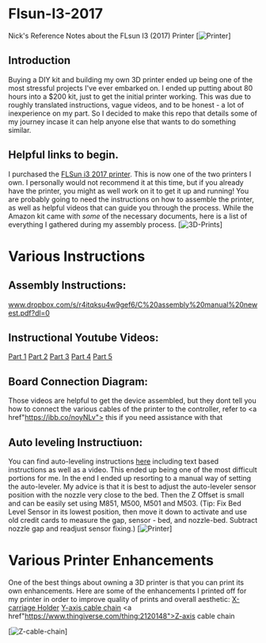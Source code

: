 # Flsun-I3-2017
Nick's Reference Notes about the FLsun I3 (2017) Printer
[![Printer](https://github.com/NickEngmann/Flsun-I3-2017/blob/master/images/1.jpg)]
## Introduction
Buying a DIY kit and building my own 3D printer ended up being one of the most stressful projects I've ever embarked on. I ended up putting about 80 hours into a $200 kit, just to get the initial printer working.
This was due to roughly translated instructions, vague videos, and to be honest - a lot of inexperience on my part. So I decided to make this repo that details some of my journey incase it can help anyone else that wants to do something similar.

## Helpful links to begin.
I purchased the <a href="https://www.amazon.com/FLSUN-Printer-leveling-Desktop-Printing/dp/B01N6BEK4R/ref=cm_cr_arp_d_product_top?ie=UTF8">FLSun i3 2017 printer</a>. This is now one of the two printers I own. I personally would not recommend it at this time, but if you already have the printer, you might as well work on it to get it up and running!
You are probably going to need the instructions on how to assemble the printer, as well as helpful videos that can guide you through the process. While the Amazon kit came with <i>some</i> of the necessary documents, here is a list of everything I gathered during my assembly process.
[![3D-Prints](https://github.com/NickEngmann/Flsun-I3-2017/blob/master/images/2.jpg)]

# Various Instructions

## Assembly Instructions:
www.dropbox.com/s/r4itqksu4w9gef6/C%20assembly%20manual%20newest.pdf?dl=0

## Instructional Youtube Videos:
<a href="youtu.be/Ok7igmasvXQ">Part 1</a>
<a href="youtu.be/bGDFUZiFhco">Part 2</a>
<a href="youtu.be/PI1t_t1kJ3A">Part 3</a>
<a href="youtu.be/oagV9PlhO2M">Part 4</a>
<a href="youtu.be/7kDTEWIiLE8">Part 5</a>

## Board Connection Diagram:
Those videos are helpful to get the device assembled, but they dont tell you how to connect the various cables of the printer to the controller, refer to <a href"https://ibb.co/noyNLv"> this </a> if you need assistance with that

## Auto leveling Instructiuon:
You can find auto-leveling instructions <a href="www.dropbox.com/s/ksriv7bdjm1eave/How%20to%20use%20auto-leveling%20system%20for%20i3.zip?dl=0"> here</a> including text based instructions as well as a video.
This ended up being one of the most difficult portions for me. In the end I ended up resorting to a manual way of setting the auto-leveler. My advice is that it is best to adjust the auto-leveler sensor position with the nozzle very close to the bed.
Then the Z Offset is small and can be easily set using M851, M500, M501 and M503.
(Tip: Fix Bed Level Sensor in its lowest position, then move it down to activate and use old credit cards to measure the gap, sensor - bed, and nozzle-bed. Subtract nozzle gap and readjust sensor fixing.)
[![Printer](https://github.com/NickEngmann/Flsun-I3-2017/blob/master/images/3.jpg)]

# Various Printer Enhancements
One of the best things about owning a 3D printer is that you can print its own enhancements. Here are some of the enhancements I printed off for my printer in order to improve quality of prints and overall aesthetic:
<a href="https://www.thingiverse.com/thing:2481325">X-carriage Holder</a>
<a href="https://www.thingiverse.com/thing:2113492">Y-axis cable chain</a>
<a href"https://www.thingiverse.com/thing:2120148">Z-axis cable chain</a>

[![Z-cable-chain](https://github.com/NickEngmann/Flsun-I3-2017/blob/master/images/4.jpg)]
